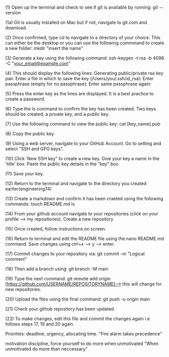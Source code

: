 (1) Open up the terminal and check to see if git is available by running: git --version

(1a) Git is usually installed on Mac but if not, navigate to git.com and download.

(2) Once confirmed, type cd to navigate to a directory of your choice. This can either be the desktop or you can use the following commmand to create a new folder: mkdir "insert the name"

(3) Generate a key using the following command: ssh-keygen -t rsa -b 4096 -C "your_email@example.com"

(4) This should display the following lines: Generating public/private rsa key pair. Enter a file in which to save the key (/Users/you/.ssh/id_rsa): Enter passphrase (empty for no passphrase): Enter same passphrase again:

(5) Press the enter key as the lines are displayed. It is a best practice to create a password.

(6) Type the ls command to confirm the key has been created. Two keys should be created, a private key, and a public key.

(7) Use the following command to view the public key: cat [key_name].pub

(8) Copy the public key.

(9) Using a web server, navigate to your GitHub Account. Go to setting and select "SSH and GPG keys".

(10) Click 'New SSH key" to create a new key. Give your key a name in the 'title' box. Paste the public key details in the "key" box.

(11) Save your key.

(12) Return to the terminal and navigate to the directory you created earlier(engineering74)

(13) Create a markdown and confirm it has been craeted using the following commands: touch README.md ls

(14) From your github account navigate to your repositories (click on your profile --> my repositories). Create a new repository

(15) Once created, follow instructions on screen.

(16) Return to terminal and edit the README file using the nano README.md command. Save changes using ctrl+x --> y --> enter.

(17) Commit changes to your repository via: git commit -m "Logical comment"

(18) Then add a branch using: git branch -M main

(19) Type the next command: git remote add origin [https://github.com/USERNAME/REPOSITORYNAME]--> this will change for new repositories.

(20) Upload the files using the final command: git push -u origin main

(21) Check your github repository has been updated.

(22) To make changes, edit this file and commit the changes again i.e follows steps 17, 19 and 20 again.


Priorities:
deadline, urgency, allocating time. "Fire alarm takes precedence"


motivation
discipline, force yourself to do more when unmotivated "When unmotivated do more than neccessary"

